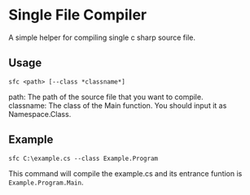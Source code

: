 # Single File Compiler

A simple helper for compiling single c sharp source file.

## Usage

`sfc <path> [--class *classname*]`

path: The path of the source file that you want to compile.  
classname: The class of the Main function. You should input it as Namespace.Class.

## Example

`sfc C:\example.cs --class Example.Program`

This command will compile the example.cs and its entrance funtion is `Example.Program.Main`.